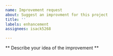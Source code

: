 ```yaml
---
name: Improvement request
about: Suggest an improvment for this project
title: ''
labels: enhancement
assignees: isack5268

---
```


** Describe your idea of the improvement **
